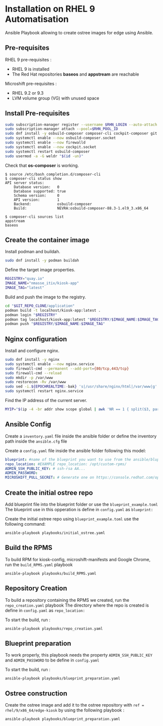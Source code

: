 # Installation on RHEL 9 Automatisation

Ansible Playbook allowing to create ostree images for edge using Ansible.

## Pre-requisites

RHEL 9 pre-requisites :

- RHEL 9 is installed
- The Red Hat repositories **baseos** and **appstream** are reachable

Microshift pre-requisites :

- RHEL 9.2 or 9.3
- LVM volume group (VG) with unused space

## Install Pre-requisites

```sh
sudo subscription-manager register --username $RHN_LOGIN --auto-attach
sudo subscription-manager attach --pool=$RHN_POOL_ID
sudo dnf install -y osbuild-composer composer-cli cockpit-composer git firewalld python3-toml
sudo systemctl enable --now osbuild-composer.socket
sudo systemctl enable --now firewalld
sudo systemctl enable --now cockpit.socket
sudo systemctl restart osbuild-composer
sudo usermod -a -G weldr "$(id -un)"
```

Check that **os-composer** is working.

```
$ source /etc/bash_completion.d/composer-cli
$ composer-cli status show
API server status:
    Database version:   0
    Database supported: true
    Schema version:     0
    API version:        1
    Backend:            osbuild-composer
    Build:              NEVRA:osbuild-composer-88.3-1.el9_3.x86_64

$ composer-cli sources list
appstream
baseos
```

## Create the container image

Install podman and buildah.

```sh
sudo dnf install -y podman buildah
```

Define the target image properties.

```sh
REGISTRY="quay.io"
IMAGE_NAME="nmasse_itix/kiosk-app"
IMAGE_TAG="latest"
```

Build and push the image to the registry.

```sh
cd "$GIT_REPO_CLONE/application"
podman build -t localhost/kiosk-app:latest .
podman login "$REGISTRY"
podman tag localhost/kiosk-app:latest "$REGISTRY/$IMAGE_NAME:$IMAGE_TAG"
podman push "$REGISTRY/$IMAGE_NAME:$IMAGE_TAG"
```

## Nginx configuration

Install and configure nginx.

```sh
sudo dnf install -y nginx
sudo systemctl enable --now nginx.service
sudo firewall-cmd --permanent --add-port={80/tcp,443/tcp}
sudo firewall-cmd --reload
sudo mkdir -p /var/www
sudo restorecon -Rv /var/www
sudo sed -i.${EPOCHREALTIME:-bak} 's|/usr/share/nginx/html|/var/www|g' /etc/nginx/nginx.conf
sudo systemctl restart nginx.service
```

Find the IP address of the current server.

```sh
MYIP="$(ip -4 -br addr show scope global | awk 'NR == 1 { split($3, parts, "/"); print parts[1]; }')"
```
## Ansible Config

Create a `inventory.yaml` file inside the ansible folder or define the inventory path inside the `ansible.cfg` file  

Create a `config.yaml` file inside the ansible folder following this model:
```yaml
blueprint: #name of the blueprint you want to use from the ansible/bluprint folder. EXAMPLE blueprint: blueprint_example.toml
repo_location: #EXAMPLE repo_location: /opt/custom-rpms/
ADMIN_SSH_PUBLIC_KEY: # ssh-rsa AA...
ADMIN_PASSWORD: 
MICROSHIFT_PULL_SECRET: # Generate one on https://console.redhat.com/openshift/install/pull-secret
```


## Create the initial ostree repo


Add blueprint file into the blueprint folder or use the `blueprint_example.toml`  
The blueprint use in this opperation is define in `config.yaml` as `blueprint:`

Create the initial ostree repo using `blueprint_example.toml` use the following command: 
```
ansible-playbook playbooks/initial_ostree.yaml
```


## Build the RPMS

To build RPM for kiosk-config, microshift-manifests and Google Chrome, run the `build_RPMS.yaml` playbook
```
ansible-playbook playbooks/build_RPMS.yaml
```

## Repository Creation
To build a repository containing the RPMS we created, run the `repo_creation.yaml` playbook
The directory where the repo is created is define in `config.yaml` as `repo_location:` 

To start the build, run :
```
ansible-playbook playbooks/repo_creation.yaml 
```


## Blueprint preparation

To work properly, this playbook needs the property `ADMIN_SSH_PUBLIC_KEY` and `ADMIN_PASSWORD` to be define in `config.yaml`  

To start the build, run :
```
ansible-playbook playbooks/blueprint_preparation.yaml 
```

## Ostree construction

Create the ostree image and add it to the ostree repository with `ref = rhel/9/x86_64/edge-kiosk` by using the following playbook :
```
ansible-playbook playbooks/blueprint_preparation.yaml 
```